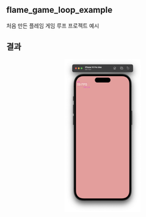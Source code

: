 ## flame_game_loop_example

처음 만든 플레임 게임 루프 프로젝트 예시

## 결과
<center><img src="https://github.com/SHT-3756/flame_study/blob/main/udemy/BuildYourFirst2DMobileGame/1/flame_game_loop_example/assets/images/screenshot-1.png" width="200px" height="400px"></center>
